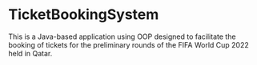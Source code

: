# TicketBookingSystem
This is a Java-based application using OOP designed to facilitate the booking of tickets for the preliminary rounds of the FIFA World Cup 2022 held in Qatar.
